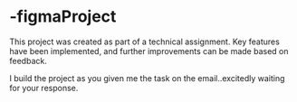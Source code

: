 # -figmaProject

This project was created as part of a technical assignment. Key features have been implemented, and further improvements can be made based on feedback.

I build the project as you given me the task on the email..excitedly waiting for your response.
